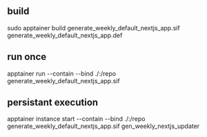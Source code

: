 ## build

sudo apptainer build generate_weekly_default_nextjs_app.sif generate_weekly_default_nextjs_app.def

## run once

apptainer run --contain --bind ./:/repo generate_weekly_default_nextjs_app.sif

## persistant execution

apptainer instance start --contain --bind ./:/repo generate_weekly_default_nextjs_app.sif gen_weekly_nextjs_updater
